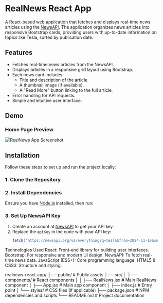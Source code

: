 # RealNews React App

A React-based web application that fetches and displays real-time news articles using the [NewsAPI](https://newsapi.org/). The application organizes news articles into responsive Bootstrap cards, providing users with up-to-date information on topics like Tesla, sorted by publication date.

## Features

- Fetches real-time news articles from the NewsAPI.
- Displays articles in a responsive grid layout using Bootstrap.
- Each news card includes:
  - Title and description of the article.
  - A thumbnail image (if available).
  - A "Read More" button linking to the full article.
- Error handling for API requests.
- Simple and intuitive user interface.

## Demo

### Home Page Preview
![RealNews App Screenshot](path_to_screenshot.png)

## Installation

Follow these steps to set up and run the project locally:

### 1. Clone the Repository

### 2. Install Dependencies
Ensure you have [Node.js](https://nodejs.org/) installed, then run:

### 3. Set Up NewsAPI Key
1. Create an account at [NewsAPI](https://newsapi.org/) to get your API key.
2. Replace the `apiKey` in the code with your API key:
   ```javascript
   fetch('https://newsapi.org/v2/everything?q=tesla&from=2024-11-10&sortBy=publishedAt&apiKey=YOUR_API_KEY')

Technologies Used
React: Front-end library for building user interfaces.
Bootstrap: For responsive and modern UI design.
NewsAPI: To fetch real-time news data.
JavaScript (ES6+): Core programming language.
HTML5 & CSS3: Structure and styling.



realnews-react-app/
├── public/              # Public assets
├── src/
│   ├── components/      # React components
│   │   ├── RealNews.jsx # Main RealNews component
│   ├── App.jsx          # Main app component
│   ├── index.js         # Entry point
│   └── styles/          # CSS files (if applicable)
├── package.json         # NPM dependencies and scripts
└── README.md            # Project documentation
